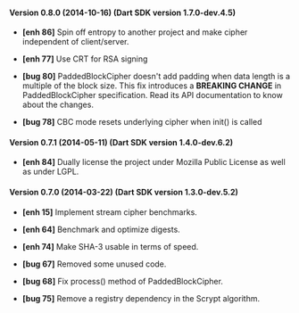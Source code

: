 #### Version 0.8.0 (2014-10-16) (Dart SDK version 1.7.0-dev.4.5)

* **[enh 86]** Spin off entropy to another project and make cipher independent of client/server.
* **[enh 77]** Use CRT for RSA signing

* **[bug 80]** PaddedBlockCipher doesn't add padding when data length is a multiple of the block 
                size. This fix introduces a **BREAKING CHANGE** in PaddedBlockCipher specification.
                Read its API documentation to know about the changes.
* **[bug 78]** CBC mode resets underlying cipher when init() is called


#### Version 0.7.1 (2014-05-11) (Dart SDK version 1.4.0-dev.6.2)

* **[enh 84]** Dually license the project under Mozilla Public License as well as under LGPL.


#### Version 0.7.0 (2014-03-22) (Dart SDK version 1.3.0-dev.5.2)

* **[enh 15]** Implement stream cipher benchmarks.
* **[enh 64]** Benchmark and optimize digests.
* **[enh 74]** Make SHA-3 usable in terms of speed.

* **[bug 67]** Removed some unused code.
* **[bug 68]** Fix process() method of PaddedBlockCipher.
* **[bug 75]** Remove a registry dependency in the Scrypt algorithm.
